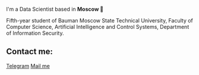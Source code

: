 I'm a Data Scientist based in **Moscow 🌆**

Fifth-year student of Bauman Moscow State Technical University, Faculty of Computer Science, Artificial Intelligence and Control Systems, Department of Information Security.

## Contact me:
[Telegram](https://t.me/usernamess)
[Mail me](mailto:i@sluysar.ru)
